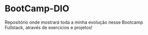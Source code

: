 # BootCamp-DIO
Repositório onde mostrará toda a minha evolução nesse Bootcamp Fullstack, através de exercícios e projetos!

